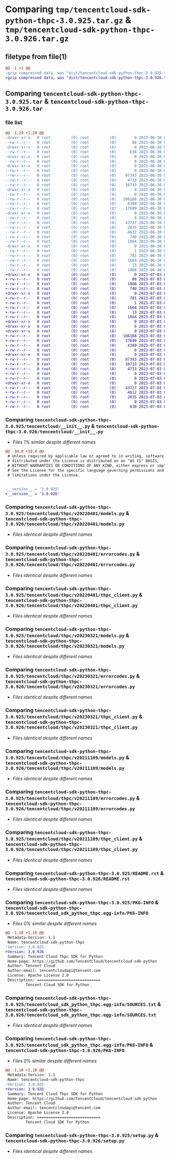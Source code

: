 # Comparing `tmp/tencentcloud-sdk-python-thpc-3.0.925.tar.gz` & `tmp/tencentcloud-sdk-python-thpc-3.0.926.tar.gz`

## filetype from file(1)

```diff
@@ -1 +1 @@
-gzip compressed data, was "dist/tencentcloud-sdk-python-thpc-3.0.925.tar", last modified: Fri Jun 30 02:23:44 2023, max compression
+gzip compressed data, was "dist/tencentcloud-sdk-python-thpc-3.0.926.tar", last modified: Mon Jul  3 00:36:01 2023, max compression
```

## Comparing `tencentcloud-sdk-python-thpc-3.0.925.tar` & `tencentcloud-sdk-python-thpc-3.0.926.tar`

### file list

```diff
@@ -1,29 +1,29 @@
-drwxr-xr-x   0 root         (0) root         (0)        0 2023-06-30 02:23:44.000000 tencentcloud-sdk-python-thpc-3.0.925/
--rw-r--r--   0 root         (0) root         (0)       88 2023-06-30 02:23:44.000000 tencentcloud-sdk-python-thpc-3.0.925/setup.cfg
-drwxr-xr-x   0 root         (0) root         (0)        0 2023-06-30 02:23:44.000000 tencentcloud-sdk-python-thpc-3.0.925/tencentcloud/
--rw-r--r--   0 root         (0) root         (0)      630 2023-06-30 02:23:44.000000 tencentcloud-sdk-python-thpc-3.0.925/tencentcloud/__init__.py
-drwxr-xr-x   0 root         (0) root         (0)        0 2023-06-30 02:23:44.000000 tencentcloud-sdk-python-thpc-3.0.925/tencentcloud/thpc/
--rw-r--r--   0 root         (0) root         (0)        0 2023-06-30 02:23:44.000000 tencentcloud-sdk-python-thpc-3.0.925/tencentcloud/thpc/__init__.py
-drwxr-xr-x   0 root         (0) root         (0)        0 2023-06-30 02:23:44.000000 tencentcloud-sdk-python-thpc-3.0.925/tencentcloud/thpc/v20220401/
--rw-r--r--   0 root         (0) root         (0)        0 2023-06-30 02:23:44.000000 tencentcloud-sdk-python-thpc-3.0.925/tencentcloud/thpc/v20220401/__init__.py
--rw-r--r--   0 root         (0) root         (0)    97393 2023-06-30 02:23:44.000000 tencentcloud-sdk-python-thpc-3.0.925/tencentcloud/thpc/v20220401/models.py
--rw-r--r--   0 root         (0) root         (0)     4733 2023-06-30 02:23:44.000000 tencentcloud-sdk-python-thpc-3.0.925/tencentcloud/thpc/v20220401/errorcodes.py
--rw-r--r--   0 root         (0) root         (0)    16733 2023-06-30 02:23:44.000000 tencentcloud-sdk-python-thpc-3.0.925/tencentcloud/thpc/v20220401/thpc_client.py
-drwxr-xr-x   0 root         (0) root         (0)        0 2023-06-30 02:23:44.000000 tencentcloud-sdk-python-thpc-3.0.925/tencentcloud/thpc/v20230321/
--rw-r--r--   0 root         (0) root         (0)        0 2023-06-30 02:23:44.000000 tencentcloud-sdk-python-thpc-3.0.925/tencentcloud/thpc/v20230321/__init__.py
--rw-r--r--   0 root         (0) root         (0)   108168 2023-06-30 02:23:44.000000 tencentcloud-sdk-python-thpc-3.0.925/tencentcloud/thpc/v20230321/models.py
--rw-r--r--   0 root         (0) root         (0)     4389 2023-06-30 02:23:44.000000 tencentcloud-sdk-python-thpc-3.0.925/tencentcloud/thpc/v20230321/errorcodes.py
--rw-r--r--   0 root         (0) root         (0)    17699 2023-06-30 02:23:44.000000 tencentcloud-sdk-python-thpc-3.0.925/tencentcloud/thpc/v20230321/thpc_client.py
-drwxr-xr-x   0 root         (0) root         (0)        0 2023-06-30 02:23:44.000000 tencentcloud-sdk-python-thpc-3.0.925/tencentcloud/thpc/v20211109/
--rw-r--r--   0 root         (0) root         (0)        0 2023-06-30 02:23:44.000000 tencentcloud-sdk-python-thpc-3.0.925/tencentcloud/thpc/v20211109/__init__.py
--rw-r--r--   0 root         (0) root         (0)    43727 2023-06-30 02:23:44.000000 tencentcloud-sdk-python-thpc-3.0.925/tencentcloud/thpc/v20211109/models.py
--rw-r--r--   0 root         (0) root         (0)     2035 2023-06-30 02:23:44.000000 tencentcloud-sdk-python-thpc-3.0.925/tencentcloud/thpc/v20211109/errorcodes.py
--rw-r--r--   0 root         (0) root         (0)     4612 2023-06-30 02:23:44.000000 tencentcloud-sdk-python-thpc-3.0.925/tencentcloud/thpc/v20211109/thpc_client.py
--rw-r--r--   0 root         (0) root         (0)      740 2023-06-30 02:23:44.000000 tencentcloud-sdk-python-thpc-3.0.925/README.rst
--rw-r--r--   0 root         (0) root         (0)     1664 2023-06-30 02:23:44.000000 tencentcloud-sdk-python-thpc-3.0.925/PKG-INFO
-drwxr-xr-x   0 root         (0) root         (0)        0 2023-06-30 02:23:44.000000 tencentcloud-sdk-python-thpc-3.0.925/tencentcloud_sdk_python_thpc.egg-info/
--rw-r--r--   0 root         (0) root         (0)        1 2023-06-30 02:23:44.000000 tencentcloud-sdk-python-thpc-3.0.925/tencentcloud_sdk_python_thpc.egg-info/dependency_links.txt
--rw-r--r--   0 root         (0) root         (0)      781 2023-06-30 02:23:44.000000 tencentcloud-sdk-python-thpc-3.0.925/tencentcloud_sdk_python_thpc.egg-info/SOURCES.txt
--rw-r--r--   0 root         (0) root         (0)     1664 2023-06-30 02:23:44.000000 tencentcloud-sdk-python-thpc-3.0.925/tencentcloud_sdk_python_thpc.egg-info/PKG-INFO
--rw-r--r--   0 root         (0) root         (0)       13 2023-06-30 02:23:44.000000 tencentcloud-sdk-python-thpc-3.0.925/tencentcloud_sdk_python_thpc.egg-info/top_level.txt
--rw-r--r--   0 root         (0) root         (0)     1008 2023-06-30 02:23:44.000000 tencentcloud-sdk-python-thpc-3.0.925/setup.py
+drwxr-xr-x   0 root         (0) root         (0)        0 2023-07-03 00:36:01.000000 tencentcloud-sdk-python-thpc-3.0.926/
+-rw-r--r--   0 root         (0) root         (0)       88 2023-07-03 00:36:01.000000 tencentcloud-sdk-python-thpc-3.0.926/setup.cfg
+-rw-r--r--   0 root         (0) root         (0)     1008 2023-07-03 00:36:00.000000 tencentcloud-sdk-python-thpc-3.0.926/setup.py
+-rw-r--r--   0 root         (0) root         (0)      740 2023-07-03 00:36:00.000000 tencentcloud-sdk-python-thpc-3.0.926/README.rst
+drwxr-xr-x   0 root         (0) root         (0)        0 2023-07-03 00:36:01.000000 tencentcloud-sdk-python-thpc-3.0.926/tencentcloud_sdk_python_thpc.egg-info/
+-rw-r--r--   0 root         (0) root         (0)      781 2023-07-03 00:36:01.000000 tencentcloud-sdk-python-thpc-3.0.926/tencentcloud_sdk_python_thpc.egg-info/SOURCES.txt
+-rw-r--r--   0 root         (0) root         (0)        1 2023-07-03 00:36:01.000000 tencentcloud-sdk-python-thpc-3.0.926/tencentcloud_sdk_python_thpc.egg-info/dependency_links.txt
+-rw-r--r--   0 root         (0) root         (0)     1664 2023-07-03 00:36:01.000000 tencentcloud-sdk-python-thpc-3.0.926/tencentcloud_sdk_python_thpc.egg-info/PKG-INFO
+-rw-r--r--   0 root         (0) root         (0)       13 2023-07-03 00:36:01.000000 tencentcloud-sdk-python-thpc-3.0.926/tencentcloud_sdk_python_thpc.egg-info/top_level.txt
+-rw-r--r--   0 root         (0) root         (0)     1664 2023-07-03 00:36:01.000000 tencentcloud-sdk-python-thpc-3.0.926/PKG-INFO
+drwxr-xr-x   0 root         (0) root         (0)        0 2023-07-03 00:36:01.000000 tencentcloud-sdk-python-thpc-3.0.926/tencentcloud/
+drwxr-xr-x   0 root         (0) root         (0)        0 2023-07-03 00:36:01.000000 tencentcloud-sdk-python-thpc-3.0.926/tencentcloud/thpc/
+drwxr-xr-x   0 root         (0) root         (0)        0 2023-07-03 00:36:01.000000 tencentcloud-sdk-python-thpc-3.0.926/tencentcloud/thpc/v20230321/
+-rw-r--r--   0 root         (0) root         (0)   108168 2023-07-03 00:36:00.000000 tencentcloud-sdk-python-thpc-3.0.926/tencentcloud/thpc/v20230321/models.py
+-rw-r--r--   0 root         (0) root         (0)    17699 2023-07-03 00:36:00.000000 tencentcloud-sdk-python-thpc-3.0.926/tencentcloud/thpc/v20230321/thpc_client.py
+-rw-r--r--   0 root         (0) root         (0)     4389 2023-07-03 00:36:00.000000 tencentcloud-sdk-python-thpc-3.0.926/tencentcloud/thpc/v20230321/errorcodes.py
+-rw-r--r--   0 root         (0) root         (0)        0 2023-07-03 00:36:00.000000 tencentcloud-sdk-python-thpc-3.0.926/tencentcloud/thpc/v20230321/__init__.py
+drwxr-xr-x   0 root         (0) root         (0)        0 2023-07-03 00:36:01.000000 tencentcloud-sdk-python-thpc-3.0.926/tencentcloud/thpc/v20220401/
+-rw-r--r--   0 root         (0) root         (0)    97393 2023-07-03 00:36:00.000000 tencentcloud-sdk-python-thpc-3.0.926/tencentcloud/thpc/v20220401/models.py
+-rw-r--r--   0 root         (0) root         (0)    16733 2023-07-03 00:36:00.000000 tencentcloud-sdk-python-thpc-3.0.926/tencentcloud/thpc/v20220401/thpc_client.py
+-rw-r--r--   0 root         (0) root         (0)     4733 2023-07-03 00:36:00.000000 tencentcloud-sdk-python-thpc-3.0.926/tencentcloud/thpc/v20220401/errorcodes.py
+-rw-r--r--   0 root         (0) root         (0)        0 2023-07-03 00:36:00.000000 tencentcloud-sdk-python-thpc-3.0.926/tencentcloud/thpc/v20220401/__init__.py
+-rw-r--r--   0 root         (0) root         (0)        0 2023-07-03 00:36:00.000000 tencentcloud-sdk-python-thpc-3.0.926/tencentcloud/thpc/__init__.py
+drwxr-xr-x   0 root         (0) root         (0)        0 2023-07-03 00:36:01.000000 tencentcloud-sdk-python-thpc-3.0.926/tencentcloud/thpc/v20211109/
+-rw-r--r--   0 root         (0) root         (0)    43727 2023-07-03 00:36:00.000000 tencentcloud-sdk-python-thpc-3.0.926/tencentcloud/thpc/v20211109/models.py
+-rw-r--r--   0 root         (0) root         (0)     4612 2023-07-03 00:36:00.000000 tencentcloud-sdk-python-thpc-3.0.926/tencentcloud/thpc/v20211109/thpc_client.py
+-rw-r--r--   0 root         (0) root         (0)     2035 2023-07-03 00:36:00.000000 tencentcloud-sdk-python-thpc-3.0.926/tencentcloud/thpc/v20211109/errorcodes.py
+-rw-r--r--   0 root         (0) root         (0)        0 2023-07-03 00:36:00.000000 tencentcloud-sdk-python-thpc-3.0.926/tencentcloud/thpc/v20211109/__init__.py
+-rw-r--r--   0 root         (0) root         (0)      630 2023-07-03 00:36:00.000000 tencentcloud-sdk-python-thpc-3.0.926/tencentcloud/__init__.py
```

### Comparing `tencentcloud-sdk-python-thpc-3.0.925/tencentcloud/__init__.py` & `tencentcloud-sdk-python-thpc-3.0.926/tencentcloud/__init__.py`

 * *Files 1% similar despite different names*

```diff
@@ -10,8 +10,8 @@
 # Unless required by applicable law or agreed to in writing, software
 # distributed under the License is distributed on an "AS IS" BASIS,
 # WITHOUT WARRANTIES OR CONDITIONS OF ANY KIND, either express or implied.
 # See the License for the specific language governing permissions and
 # limitations under the License.
 
 
-__version__ = '3.0.925'
+__version__ = '3.0.926'
```

### Comparing `tencentcloud-sdk-python-thpc-3.0.925/tencentcloud/thpc/v20220401/models.py` & `tencentcloud-sdk-python-thpc-3.0.926/tencentcloud/thpc/v20220401/models.py`

 * *Files identical despite different names*

### Comparing `tencentcloud-sdk-python-thpc-3.0.925/tencentcloud/thpc/v20220401/errorcodes.py` & `tencentcloud-sdk-python-thpc-3.0.926/tencentcloud/thpc/v20220401/errorcodes.py`

 * *Files identical despite different names*

### Comparing `tencentcloud-sdk-python-thpc-3.0.925/tencentcloud/thpc/v20220401/thpc_client.py` & `tencentcloud-sdk-python-thpc-3.0.926/tencentcloud/thpc/v20220401/thpc_client.py`

 * *Files identical despite different names*

### Comparing `tencentcloud-sdk-python-thpc-3.0.925/tencentcloud/thpc/v20230321/models.py` & `tencentcloud-sdk-python-thpc-3.0.926/tencentcloud/thpc/v20230321/models.py`

 * *Files identical despite different names*

### Comparing `tencentcloud-sdk-python-thpc-3.0.925/tencentcloud/thpc/v20230321/errorcodes.py` & `tencentcloud-sdk-python-thpc-3.0.926/tencentcloud/thpc/v20230321/errorcodes.py`

 * *Files identical despite different names*

### Comparing `tencentcloud-sdk-python-thpc-3.0.925/tencentcloud/thpc/v20230321/thpc_client.py` & `tencentcloud-sdk-python-thpc-3.0.926/tencentcloud/thpc/v20230321/thpc_client.py`

 * *Files identical despite different names*

### Comparing `tencentcloud-sdk-python-thpc-3.0.925/tencentcloud/thpc/v20211109/models.py` & `tencentcloud-sdk-python-thpc-3.0.926/tencentcloud/thpc/v20211109/models.py`

 * *Files identical despite different names*

### Comparing `tencentcloud-sdk-python-thpc-3.0.925/tencentcloud/thpc/v20211109/errorcodes.py` & `tencentcloud-sdk-python-thpc-3.0.926/tencentcloud/thpc/v20211109/errorcodes.py`

 * *Files identical despite different names*

### Comparing `tencentcloud-sdk-python-thpc-3.0.925/tencentcloud/thpc/v20211109/thpc_client.py` & `tencentcloud-sdk-python-thpc-3.0.926/tencentcloud/thpc/v20211109/thpc_client.py`

 * *Files identical despite different names*

### Comparing `tencentcloud-sdk-python-thpc-3.0.925/README.rst` & `tencentcloud-sdk-python-thpc-3.0.926/README.rst`

 * *Files identical despite different names*

### Comparing `tencentcloud-sdk-python-thpc-3.0.925/PKG-INFO` & `tencentcloud-sdk-python-thpc-3.0.926/tencentcloud_sdk_python_thpc.egg-info/PKG-INFO`

 * *Files 0% similar despite different names*

```diff
@@ -1,10 +1,10 @@
 Metadata-Version: 1.1
 Name: tencentcloud-sdk-python-thpc
-Version: 3.0.925
+Version: 3.0.926
 Summary: Tencent Cloud Thpc SDK for Python
 Home-page: https://github.com/TencentCloud/tencentcloud-sdk-python
 Author: Tencent Cloud
 Author-email: tencentcloudapi@tencent.com
 License: Apache License 2.0
 Description: ============================
         Tencent Cloud SDK for Python
```

### Comparing `tencentcloud-sdk-python-thpc-3.0.925/tencentcloud_sdk_python_thpc.egg-info/SOURCES.txt` & `tencentcloud-sdk-python-thpc-3.0.926/tencentcloud_sdk_python_thpc.egg-info/SOURCES.txt`

 * *Files identical despite different names*

### Comparing `tencentcloud-sdk-python-thpc-3.0.925/tencentcloud_sdk_python_thpc.egg-info/PKG-INFO` & `tencentcloud-sdk-python-thpc-3.0.926/PKG-INFO`

 * *Files 0% similar despite different names*

```diff
@@ -1,10 +1,10 @@
 Metadata-Version: 1.1
 Name: tencentcloud-sdk-python-thpc
-Version: 3.0.925
+Version: 3.0.926
 Summary: Tencent Cloud Thpc SDK for Python
 Home-page: https://github.com/TencentCloud/tencentcloud-sdk-python
 Author: Tencent Cloud
 Author-email: tencentcloudapi@tencent.com
 License: Apache License 2.0
 Description: ============================
         Tencent Cloud SDK for Python
```

### Comparing `tencentcloud-sdk-python-thpc-3.0.925/setup.py` & `tencentcloud-sdk-python-thpc-3.0.926/setup.py`

 * *Files identical despite different names*

